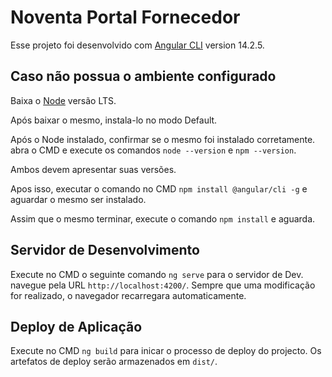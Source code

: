 # Noventa Portal Fornecedor

Esse projeto foi desenvolvido com [Angular CLI](https://github.com/angular/angular-cli) version 14.2.5.

## Caso não possua o ambiente configurado

Baixa o [Node](https://nodejs.org/en) versão LTS.

Após baixar o mesmo, instala-lo no modo Default.

Após o Node instalado, confirmar se o mesmo foi instalado corretamente. abra o CMD e execute os comandos `node --version` e `npm --version`.

Ambos devem apresentar suas versões.

Apos isso, executar o comando no CMD `npm install @angular/cli -g` e aguardar o mesmo ser instalado.

Assim que o mesmo terminar, execute o comando `npm install` e aguarda.

## Servidor de Desenvolvimento

Execute no CMD o seguinte comando `ng serve` para o servidor de Dev. navegue pela URL `http://localhost:4200/`. Sempre que uma modificação for realizado, o navegador recarregara automaticamente.

## Deploy de Aplicação

Execute no CMD `ng build` para inicar o processo de deploy do projecto. Os artefatos de deploy serão armazenados em `dist/`.
